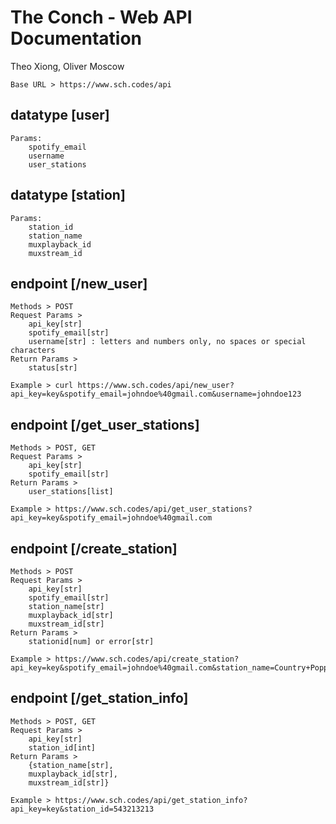 # The Conch - Web API Documentation

Theo Xiong, Oliver Moscow
```
Base URL > https://www.sch.codes/api
```
## datatype [user]
```
Params:
	spotify_email
	username
	user_stations
```
## datatype [station]
```
Params:
	station_id
	station_name
	muxplayback_id
	muxstream_id
```
## endpoint [/new_user]
```
Methods > POST
Request Params >
	api_key[str]
	spotify_email[str]
	username[str] : letters and numbers only, no spaces or special characters
Return Params > 
	status[str]
```
```
Example > curl https://www.sch.codes/api/new_user?api_key=key&spotify_email=johndoe%40gmail.com&username=johndoe123
```
## endpoint [/get_user_stations]
```
Methods > POST, GET
Request Params >
	api_key[str]
	spotify_email[str]
Return Params > 
	user_stations[list]
```
```
Example > https://www.sch.codes/api/get_user_stations?api_key=key&spotify_email=johndoe%40gmail.com
```
## endpoint [/create_station]
```
Methods > POST
Request Params >
	api_key[str]
	spotify_email[str]
	station_name[str]
	muxplayback_id[str]
	muxstream_id[str]
Return Params > 
	stationid[num] or error[str]
```
```
Example > https://www.sch.codes/api/create_station?api_key=key&spotify_email=johndoe%40gmail.com&station_name=Country+Poppin&muxplayback_id=sampleid&muxstream_id=sampleid
```
## endpoint [/get_station_info]
```
Methods > POST, GET
Request Params >
	api_key[str]
	station_id[int]
Return Params > 
	{station_name[str],
	muxplayback_id[str],
	muxstream_id[str]}
```
```
Example > https://www.sch.codes/api/get_station_info?api_key=key&station_id=543213213
```
